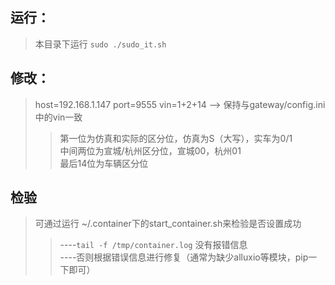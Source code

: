 运行：
----
>本目录下运行 `sudo ./sudo_it.sh`

修改：
----
>host=192.168.1.147
>port=9555
>vin=1+2+14  --> 保持与gateway/config.ini中的vin一致
>> 	第一位为仿真和实际的区分位，仿真为S（大写），实车为0/1  
>> 	中间两位为宣城/杭州区分位，宣城00，杭州01  
>> 	最后14位为车辆区分位  

检验
----
>可通过运行 ~/.container下的start_container.sh来检验是否设置成功  
>> 	----`tail -f /tmp/container.log` 没有报错信息   
>> 	----否则根据错误信息进行修复（通常为缺少alluxio等模块，pip一下即可）  
